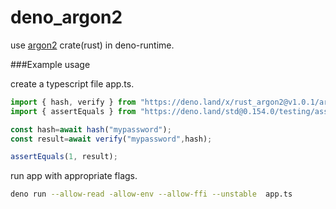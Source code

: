 # deno_argon2

use [argon2](https://docs.rs/argon2/latest/argon2/) crate(rust) in deno-runtime.  

###Example usage

create a typescript file app.ts.
```ts
import { hash, verify } from "https://deno.land/x/rust_argon2@v1.0.1/argon2.ts";
import { assertEquals } from "https://deno.land/std@0.154.0/testing/asserts.ts";

const hash=await hash("mypassword");
const result=await verify("mypassword",hash);

assertEquals(1, result);
```

run app with appropriate flags.
```sh
deno run --allow-read -allow-env --allow-ffi --unstable  app.ts
```
